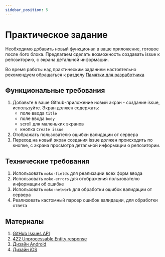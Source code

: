 ```yaml
---
sidebar_position: 5
---
```


# Практическое задание
Необходимо добавить новый функционал в ваше приложение, готовое после 4ого блока.
Предлагаем сделать возможность создавать issue к репозиторию, с экрана детальной информации.

Во время работы над практическим заданием настоятельно рекомендуем обращаться к разделу [Памятки для разработчика](../../university/memos/best-practices)

## Функциональные требования
1. Добавьте в ваше Github-приложение новый экран - создание issue, используйте. Экран должен содержать:
    - поле ввода `title`
    - поле ввода `body`
    - scroll для маленьких экранов
    - кнопка `Create issue`
1. Отображать пользователю ошибки валидации от сервера
1. Переход на новый экран создания issue должен происходить по кнопке, с экрана просмотра детальной информации о репозитории.

## Технические требования
1. Использовать `moko-fields` для реализации всех форм ввода
1. Использовать `moko-errors` для отображения пользователю информации об ошибке
1. Использовать `moko-network` для обработки ошибок валидации от сервера
1. Реализовать кастомный парсер ошибок валидации, для обработки ответа 

## Материалы
1. [GitHub Issues API](https://docs.github.com/en/rest/issues/issues#about-the-issues-api)
1. [422 Unprocessable Entity response](https://docs.github.com/en/rest/overview/resources-in-the-rest-api#client-errors)
1. [Дизайн Android](https://www.figma.com/file/Mh3ga5XAzyJNCY87NBp01G/Git_test-Android?node-id=4426%3A4427)
1. [Дизайн iOS](https://www.figma.com/file/XmpoCqkdWTGb2NGdR2bgiQ/Git_test-iOS?node-id=1532%3A1724)
